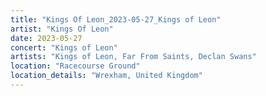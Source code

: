 ```yaml
---
title: "Kings Of Leon_2023-05-27_Kings of Leon"
artist: "Kings Of Leon"
date: 2023-05-27
concert: "Kings of Leon"
artists: "Kings of Leon, Far From Saints, Declan Swans"
location: "Racecourse Ground"
location_details: "Wrexham, United Kingdom"
---
```

